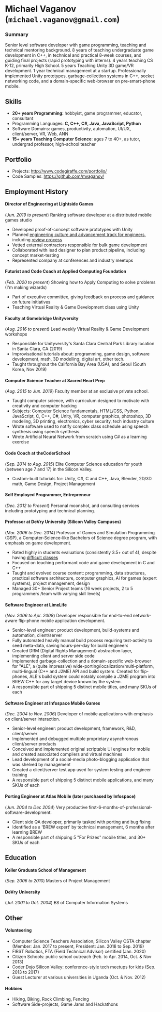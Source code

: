 # Michael Vaganov (`michael.vaganov@gmail.com`)
<!-- https://goo.gl/b27MsM https://tinyurl.com/resumeMvaganov -->
### Summary
Senior level software developer with game programming, teaching and technical mentoring background. 8 years of teaching undergraduate game development in C++, in technical and practical 8-week courses, and guiding final projects (rapid prototyping with interns). 4 years teaching CS K-12, primarily High School. 5 years Teaching Unity 3D game/VR development. 1 year technical management at a startup. Professionally implemented Unity prototypes, garbage-collection systems in C++, socket networking code, and a domain-specific web-browser on pre-smart-phone mobile.

## Skills
* **20+ years Programming**: hobbyist, game programmer, educator, consultant
* Programming Languages: **C, C++, C#, Java, JavaScript, Python**
* Software Domains: games, productivity, automation, UI/UX, client/server, VR, Web, ANN
* **15+ years Teaching Computer Science**: ages 7 to 40+, as tutor, undergrad professor, high-school teacher
## Portfolio
* Projects: http://www.codegiraffe.com/portfolio/
* Code Samples: https://github.com/mvaganov/



## Employment History


#### Director of Engineering at Lightside Games
(*Jun. 2019 to present*) Ranking software developer at a distributed mobile games studio
* Developed proof-of-concept software prototypes with Unity
* Planned [engineering culture and advancement track for engineers](https://docs.google.com/presentation/d/1mCDm1fkvAA9iSGsRERUd-WOh-Ku6_mEYOUnahgDsBvw/edit?usp=sharing), including [review process](https://airtable.com/invite/l?inviteId=invdZGBe3UaRfOMOk&inviteToken=160e3e21831a9b9182c6779170359219c3af34d3641fc4090cff28d0a33aa43c)
* Vetted external contractors responsible for bulk game development
* Collaborated with lead designer to plan product pipeline, including concept market-testing
* Represented company at conferences and industry meetups

#### Futurist and Code Coach at Applied Computing Foundation
(*Feb. 2020 to present*) Showing how to Apply Computing to solve problems (I'm making wizards)
* Part of executive committee, giving feedback on process and guidance on future initiatives 
* Teaching Virtual Reality & Game Development class using Unity

#### Faculty at Gamebridge Unityversity
(*Aug. 2016 to present*) Lead weekly Virtual Reality & Game Development workshops
* Responsible for Unityversity's Santa Clara Central Park Library location in Santa Clara, CA (2019)
* Improvisational tutorials about: programming, game design, software development, math, 3D modelling, digital art, other tech.
* Taught throughout the California Bay Area (USA), and Seoul (South Korea, Nov 2019)

#### Computer Science Teacher at Sacred Heart Prep
(*Aug. 2015 to Jun. 2019*) Faculty member at an exclusive private school.
* Taught computer science, with curriculum designed to motivate with creativity and computer hacking
* Subjects: Computer Science fundamentals, HTML/CSS, Python, JavaScript, C, C++, C#, Unity, VR, computer graphics, photoshop, 3D modeling, 3D printing, electronics, cyber security, tech industry culture
* Wrote software used to notify complex class schedule using speech synthesis using speech synthesis
* Wrote Artificial Neural Network from scratch using C# as a learning exercise



#### Code Coach at theCoderSchool 
(*Sep. 2014 to Aug. 2015*) Elite Computer Science education for youth (between age 7 and 17) in the Silicon Valley.

* Custom-built tutorials for: Unity, C#, C and C++, Java, Blender, 2D/3D math, Game Design, Project Management


#### Self Employed Programmer, Entrepreneur
(*Dec. 2012 to Present*) Personal moonshot, and consulting services including prototyping and technical planning.



#### Professor at DeVry University (Silicon Valley Campuses)
(*Mar. 2006 to Dec. 2014*) Professor of Games and Simulation Programming (GSP), a Computer-Science-like Bachelors of Science degree program, with emphasis on game development.
* Rated highly in students evaluations (consistently 3.5+ out of 4), despite having [difficult classes](https://docs.google.com/document/d/1zt5Qb3FR3jjg5kX75LsnZqLDQF9lplZYm0sOabWzXtk/edit?usp=sharing)
* Focused on teaching performant code and game development in C and C++
* Taught and evolved course content: programming, data structures, practical software architecture, computer graphics, AI for games (expert systems), project management, design
* Managed 30+ Senior Project teams (16 week projects, 2 to 5 programmers /team with varying skill levels)


#### Software Engineer at LimeLife
(*Nov. 2006 to Apr. 2008*) Developer responsible for end-to-end network-aware flip-phone mobile application development.

* Senior-level engineer: product development, build-systems and automation, client/server
* Fully automated heavily manual build process requiring test-activity to seed meta-data, saving hours-per-day for build engineers
* Created DRM (Digital Rights Management) abstraction layer, implementing client and server side code
* Implemented garbage-collection and a domain-specific web-browser for "ALE", a (quite impressive) wide-porting/localization/multi-platform, multi-lingual (C++ and J2ME) API and build system. Created for flip-phones, ALE's build system could notably compile a J2ME program into BREW C++ for any target device known by the system.
* A responsible part of shipping 5 distinct mobile titles, and many SKUs of each


#### Software Engineer at Infospace Mobile Games
(*Dec. 2004 to Nov. 2006*) Developer of mobile applications with emphasis on client/server interaction.

* Senior-level engineer: product development, framework, R&D, client/server
* Implemented and debugged multiple proprietary asynchronous client/server products
* Conceived and implemented original scriptable UI engines for mobile and created associated compilers and virtual machines
* Lead development of a social-media photo-blogging application that was shelved by management
* Created a client/server test app used for system testing and engineer training
* A responsible part of shipping 5 distinct mobile applications, and many SKUs of each

#### Porting Engineer at Atlas Mobile (later purchased by Infospace)
(*Jun. 2004 to Dec 2004*) Very productive first-6-months-of-professional-software-development.

* Client side QA developer, primarily tasked with porting and bug fixing
* Identified as a 'BREW expert' by technical management, 6 months after learning BREW
* A responsible part of shipping 5 "For Prizes" mobile titles, and 30+ SKUs of each 

## Education


#### Keller Graduate School of Management
(*Sep. 2006 to 2010*) Masters of Project Management



#### DeVry University
(*Jul. 2001 to Oct. 2004*) BS of Computer Information Systems



## Other

#### Volunteering

* Computer Science Teachers Association, Silicon Valley CSTA chapter (Member: Jan. 2017 to present, President: Jan. 2018 to Sep. 2019)
* FIRST Robotics, FTA (Field Technical Advisor) certified (Jan. 2020)
* Citizen Schools: public school outreach (Feb. to Apr. 2014, Oct. & Nov 2013)
* Coder Dojo Silicon Valley: conference-style tech meetups for kids (Sep. 2013 to 2017)
* Guest Lecturer at various universities in Uganda (Oct. & Nov. 2012)





#### Hobbies
* Hiking, Biking, Rock Climbing, Fencing
* Software Side-projects, Game Jams and Hackathons



<!-- See https://tinyurl.com/mvGitRes for more detailed resume -->
